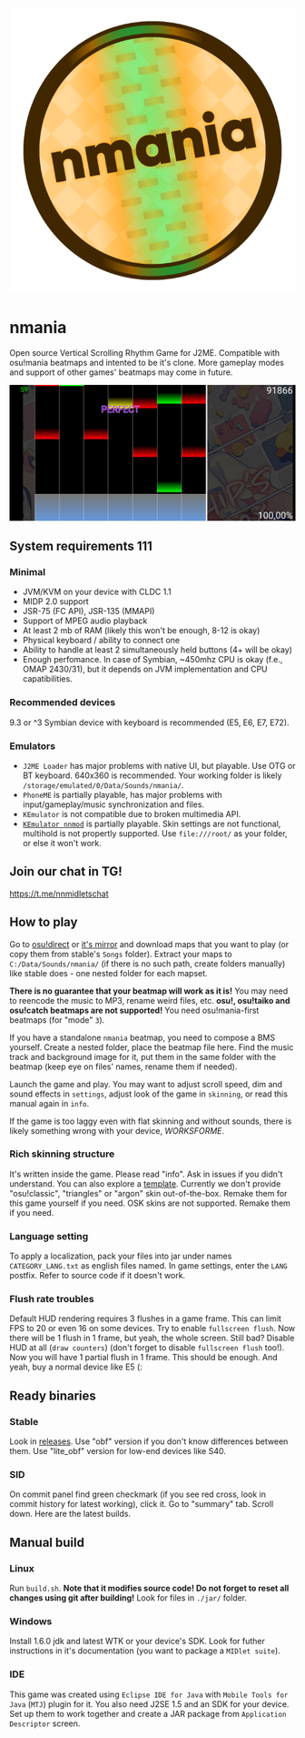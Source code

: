 ![nmania logo](/logo.png)
# nmania
Open source Vertical Scrolling Rhythm Game for J2ME. Compatible with osu!mania beatmaps and intented to be it's clone. More gameplay modes and support of other games' beatmaps may come in future.

![](/info/sh2.png)

## System requirements 111
### Minimal
- JVM/KVM on your device with CLDC 1.1
- MIDP 2.0 support
- JSR-75 (FC API), JSR-135 (MMAPI)
- Support of MPEG audio playback
- At least 2 mb of RAM (likely this won't be enough, 8-12 is okay)
- Physical keyboard / ability to connect one
- Ability to handle at least 2 simultaneously held buttons (4+ will be okay)
- Enough perfomance. In case of Symbian, ~450mhz CPU is okay (f.e., OMAP 2430/31), but it depends on JVM implementation and CPU capatibilities.
### Recommended devices
9.3 or ^3 Symbian device with keyboard is recommended (E5, E6, E7, E72).
### Emulators
- `J2ME Loader` has major problems with native UI, but playable. Use OTG or BT keyboard. 640x360 is recommended. Your working folder is likely `/storage/emulated/0/Data/Sounds/nmania/`.
- `PhoneME` is partially playable, has major problems with input/gameplay/music synchronization and files.
- `KEmulator` is not compatible due to broken multimedia API.
- [`KEmulator nnmod`](https://nnp.nnchan.ru/kem/) is partially playable. Skin settings are not functional, multihold is not propertly supported. Use `file:///root/` as your folder, or else it won't work.

## Join our chat in TG!
https://t.me/nnmidletschat

## How to play
Go to [osu!direct](https://osu.ppy.sh/beatmapsets/) or [it's mirror](https://beatconnect.io/) and download maps that you want to play (or copy them from stable's `Songs` folder). Extract your maps to `C:/Data/Sounds/nmania/` (if there is no such path, create folders manually) like stable does - one nested folder for each mapset.

**There is no guarantee that your beatmap will work as it is!** You may need to reencode the music to MP3, rename weird files, etc. **osu!, osu!taiko and osu!catch beatmaps are not supported!** You need osu!mania-first beatmaps (for "mode" `3`).

If you have a standalone `nmania` beatmap, you need to compose a BMS yourself. Create a nested folder, place the beatmap file here. Find the music track and background image for it, put them in the same folder with the beatmap (keep eye on files' names, rename them if needed).

Launch the game and play. You may want to adjust scroll speed, dim and sound effects in `settings`, adjust look of the game in `skinning`, or read this manual again in `info`.

If the game is too laggy even with flat skinning and without sounds, there is likely something wrong with your device, _WORKSFORME_.

### Rich skinning structure
It's written inside the game. Please read "info". Ask in issues if you didn't understand. You can also explore a [template](/info/richSkinTemplate.zip). Currently we don't provide "osu!classic", "triangles" or "argon" skin out-of-the-box. Remake them for this game yourself if you need. OSK skins are not supported. Remake them if you need.

### Language setting
To apply a localization, pack your files into jar under names `CATEGORY_LANG.txt` as english files named. In game settings, enter the `LANG` postfix. Refer to source code if it doesn't work.

### Flush rate troubles
Default HUD rendering requires 3 flushes in a game frame. This can limit FPS to 20 or even 16 on some devices. Try to enable `fullscreen flush`. Now there will be 1 flush in 1 frame, but yeah, the whole screen. Still bad? Disable HUD at all (`draw counters`) (don't forget to disable `fullscreen flush` too!). Now you will have 1 partial flush in 1 frame. This should be enough. And yeah, buy a normal device like E5 (:

## Ready binaries
### Stable
Look in [releases](https://github.com/Feodor0090/nmania/releases/latest). Use "obf" version if you don't know differences between them. Use "lite_obf" version for low-end devices like S40.

### SID
On commit panel find green checkmark (if you see red cross, look in commit history for latest working), click it. Go to "summary" tab. Scroll down. Here are the latest builds.

## Manual build
### Linux
Run `build.sh`. **Note that it modifies source code! Do not forget to reset all changes using git after building!** Look for files in `./jar/` folder.
### Windows
Install 1.6.0 jdk and latest WTK or your device's SDK. Look for futher instructions in it's documentation (you want to package a `MIDlet suite`).
### IDE
This game was created using `Eclipse IDE for Java` with `Mobile Tools for Java` (`MTJ`) plugin for it. You also need J2SE 1.5 and an SDK for your device. Set up them to work together and create a JAR package from `Application Descriptor` screen.
